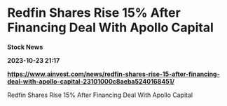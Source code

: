 # Redfin Shares Rise 15% After Financing Deal With Apollo Capital
**Stock News**

**2023-10-23 21:17**

**https://www.ainvest.com/news/redfin-shares-rise-15-after-financing-deal-with-apollo-capital-23101000c8aeba5240168451/**

Redfin Shares Rise 15% After Financing Deal With Apollo Capital